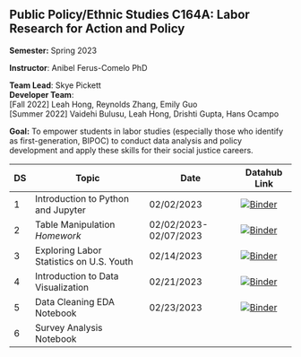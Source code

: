 ## Public Policy/Ethnic Studies C164A: Labor Research for Action and Policy

**Semester:** Spring 2023

**Instructor**: Anibel Ferus-Comelo PhD

**Team Lead**: Skye Pickett <br>
**Developer Team**:<br>
[Fall 2022] Leah Hong, Reynolds Zhang, Emily Guo <br>
[Summer 2022] Vaidehi Bulusu, Leah Hong, Drishti Gupta, Hans Ocampo

**Goal:** To empower students in labor studies (especially those who identify as first-generation, BIPOC) to conduct data analysis and policy development and apply these skills for their social justice careers.

|DS| Topic         | Date       | Datahub Link       |
|------|-----------------|------------|--------------------|
|1| Introduction to Python and Jupyter  |  02/02/2023| [![Binder](https://img.shields.io/badge/Launch-UCB%20Datahub-blue.svg)](https://datahub.berkeley.edu/hub/user-redirect/git-pull?repo=https%3A%2F%2Fgithub.com%2Fds-modules%2FPUBPOL-ETHSTD-C164A-SP23&branch=main&urlpath=tree%2FPUBPOL-ETHSTD-C164A-SP23%2F1.+Introduction+to+Python+and+Jupyter.ipynb)    |  | 
|2| Table Manipulation *Homework* | 02/02/2023-02/07/2023 | [![Binder](https://img.shields.io/badge/Launch-UCB%20Datahub-blue.svg)](https://datahub.berkeley.edu/hub/user-redirect/git-pull?repo=https%3A%2F%2Fgithub.com%2Fds-modules%2FPUBPOL-ETHSTD-C164A-SP23&branch=main&urlpath=tree%2FPUBPOL-ETHSTD-C164A-SP23%2F2.+Table+Manipulation+Homework.ipynb)    |  | 
|3| Exploring Labor Statistics on U.S. Youth | 02/14/2023 |  [![Binder](https://img.shields.io/badge/Launch-UCB%20Datahub-blue.svg)](https://datahub.berkeley.edu/hub/user-redirect/git-pull?repo=https%3A%2F%2Fgithub.com%2Fds-modules%2FPUBPOL-ETHSTD-C164A-SP23&branch=main&urlpath=tree%2FPUBPOL-ETHSTD-C164A-SP23%2F3.+Exploring+Labor+Statistics+Among+US+Youth.ipynb)  |  | 
|4| Introduction to Data Visualization |02/21/2023  |    [![Binder](https://img.shields.io/badge/Launch-UCB%20Datahub-blue.svg)](https://datahub.berkeley.edu/hub/user-redirect/git-pull?repo=https%3A%2F%2Fgithub.com%2Fds-modules%2FPUBPOL-ETHSTD-C164A-SP23&branch=main&urlpath=tree%2FPUBPOL-ETHSTD-C164A-SP23%2F4.+Data+Visualization.ipynb) |  | 
|5| Data Cleaning EDA Notebook | 02/23/2023 |  [![Binder](https://img.shields.io/badge/Launch-UCB%20Datahub-blue.svg)](https://datahub.berkeley.edu/hub/user-redirect/git-pull?repo=https%3A%2F%2Fgithub.com%2Fds-modules%2FPUBPOL-ETHSTD-C164A-SP23&branch=main&urlpath=tree%2FPUBPOL-ETHSTD-C164A-SP23%2F5.+Data+Cleaning+EDA.ipynb)   |  | 
|6| Survey Analysis Notebook  |  |     |  | 



